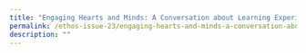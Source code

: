 ```yaml
---
title: "Engaging Hearts and Minds: A Conversation about Learning Experience Design"
permalink: /ethos-issue-23/engaging-hearts-and-minds-a-conversation-about-learning-experience-design/
description: ""
---
```


